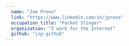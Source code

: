 ```yaml
---
  name: "Joe Provo"
  link: "https://www.linkedin.com/in/jprovo"
  occupation_title: "Packet Slinger"
  organization: "I work for the Internet"
  github: "jzp-github"
---
```

